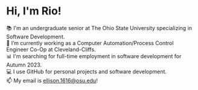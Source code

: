 <!--
**ellison1616/ellison1616** is a ✨ _special_ ✨ repository because its `README.md` (this file) appears on your GitHub profile.

Here are some ideas to get you started:

- 🔭 I’m currently working on ...
- 🌱 I’m currently learning ...
- 👯 I’m looking to collaborate on ...
- 🤔 I’m looking for help with ...
- 💬 Ask me about ...
- 📫 How to reach me: ...
- 😄 Pronouns: ...
- ⚡ Fun fact: ...
-->
# Hi, I'm Rio!
📚 I'm an undergraduate senior at The Ohio State University specializing in Software Development.  
🔭 I’m currently working as a Computer Automation/Process Control Engineer Co-Op at Cleveland-Cliffs.  
📊 I'm searching for full-time employment in software development for Autumn 2023.  
💻 I use GitHub for personal projects and software development.  
📫 My email is ellison.1616@osu.edu!
